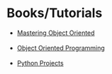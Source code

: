 # Books/Tutorials

- [Mastering Object Oriented](https://github.com/gurkandyilmaz/courses-and-tutorials/tree/master/python_programming/MasteringObjectOriented) <br/><br/>
- [Object Oriented Programming](https://github.com/gurkandyilmaz/courses-and-tutorials/tree/master/python_programming/ObjectOriented) <br/><br/>
- [Python Projects](https://github.com/gurkandyilmaz/courses-and-tutorials/tree/master/python_programming/python_projects) <br/><br/>

